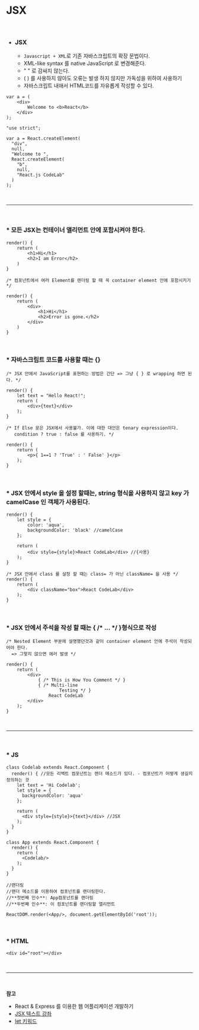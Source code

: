 # JSX
<br>

+ ### **JSX**
  + `Javascript + XML`로 기존 자바스크립트의 확장 문법이다.
  + XML-like syntax 를 native JavaScript 로 변경해준다.
  + " " 로 감싸지 않는다.
  + ( ) 를 사용하지 않아도 오류는 발생 하지 않지만 가독성을 위하여 사용하기
  + 자바스크립트 내애서 HTML코드를 자유롭게 작성할 수 있다.
```
var a = (
    <div>
        Welcome to <b>React</b>
    </div>
);

"use strict";

var a = React.createElement(
  "div",
  null,
  "Welcome to ",
  React.createElement(
    "b",
    null,
    "React.js CodeLab"
  )
);
```

<br>

---
<br>

### * 모든 JSX는 컨테이너 앨리먼트 안에 포함시켜야 한다.
```
render() {
    return (
        <h1>Hi</h1>
        <h2>I am Error</h2>
    )
}

/* 컴포넌트에서 여러 Element를 렌더링 할 때 꼭 container element 안에 포함시키기 */

render() {
    return (
        <div>
            <h1>Hi</h1>
            <h2>Error is gone.</h2>
        </div>
    )
}
```

<br>


### * 자바스크립트 코드를 사용할 떄는 {}
```
/* JSX 안에서 JavaScript를 표현하는 방법은 간단 => 그냥 { } 로 wrapping 하면 된다. */

render() {
    let text = "Hello React!";
    return (
        <div>{text}</div>
    );
}

/* If Else 문은 JSX에서 사용불가. 이에 대한 대안은 tenary expression이다.
   condition ? true : false 를 사용하기. */

render() {
    return (
        <p>{ 1==1 ? 'True' : ' False' }</p>
    );
}
```

<br>

### * JSX 안에서 style 을 설정 할때는, string 형식을 사용하지 않고 key 가 camelCase 인 객체가 사용된다.
```
render() {
    let style = { 
        color: 'aqua',
        backgroundColor: 'black' //camelCase
    };

    return (
        <div style={style}>React CodeLab</div> //{사용}
    );
}

/* JSX 안에서 class 를 설정 할 때는 class= 가 아닌 className= 을 사용 */
render() {
    return (
        <div className="box">React CodeLab</div>
    );
}
```

<br>

### * JSX 안에서 주석을 작성 할 때는 {  /* ... */  }형식으로 작성
```
/* Nested Element 부분에 설명했던것과 같이 container element 안에 주석이 작성되어야 한다.
  => 그렇지 않으면 에러 발생 */

render() {
    return (
        <div>
            { /* This is How You Comment */ }
            { /* Multi-line
                    Testing */ }
                React CodeLab
        </div>
    );
}
```
<br>

---
<br>

### * JS
```
class Codelab extends React.Component {
  render() { //모든 리액트 컴포넌트는 랜더 매소드가 있다. - 컴포넌트가 어떻게 생길지 정의하는 것
    let text = 'Hi Codelab'; 
    let style = {
      backgroundColor: 'aqua'
    };
    
    return (
      <div style={style}>{text}</div> //JSX
    );
  }
}

class App extends React.Component {
  render() {
    return (
      <Codelab/>
    );
  }
}

//랜더링
//랜더 메소드를 이용하여 컴포넌트를 랜더링한다.
//**첫번째 인수**: App컴포넌트를 랜더링
//**두번째 인수**: 이 컴포넌트를 랜더링할 앨리먼트

ReactDOM.render(<App/>, document.getElementById('root'));
```

<br>

### * HTML
```
<div id="root"></div>
```
<br>

---
<br>

**참고**
+ React & Express 를 이용한 웹 어플리케이션 개발하기<br>
+ [JSX 텍스트 강좌](https://velopert.com/867)
+ [let 키워드](https://developer.mozilla.org/ko/docs/Web/JavaScript/Reference/Statements/let)

